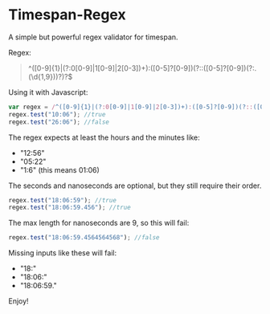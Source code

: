 # Timespan-Regex
A simple but powerful regex validator for timespan.

Regex:
> ^([0-9]{1}|(?:0[0-9]|1[0-9]|2[0-3])+):([0-5]?[0-9])(?::([0-5]?[0-9])(?:\.(\d{1,9}))?)?$


Using it with Javascript:

``` javascript
var regex = /^([0-9]{1}|(?:0[0-9]|1[0-9]|2[0-3])+):([0-5]?[0-9])(?::([0-5]?[0-9])(?:\.(\d{1,9}))?)?$/;
regex.test("10:06"); //true
regex.test("26:06"); //false
```

The regex expects at least the hours and the minutes like:

* "12:56"
* "05:22"
* "1:6" (this means 01:06)

The seconds and nanoseconds are optional, but they still require their order.

``` javascript
regex.test("18:06:59"); //true
regex.test("18:06:59.456"); //true
```

The max length for nanoseconds are 9, so this will fail:

``` javascript
regex.test("18:06:59.4564564568"); //false
```

Missing inputs like these will fail:

* "18:"
* "18:06:"
* "18:06:59."

Enjoy!
